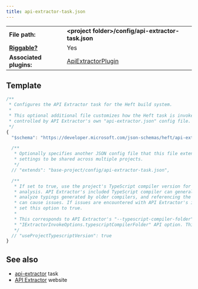```yaml
---
title: api-extractor-task.json
---
```


|                                          |                                                                                                                                       |
| ---------------------------------------- | ------------------------------------------------------------------------------------------------------------------------------------- |
| **File path:**                           | **&lt;project folder&gt;/config/api-extractor-task.json**                                                                             |
| [**Riggable?**](../heft/rig_packages.md) | Yes                                                                                                                                   |
| **Associated plugins:**                  | [ApiExtractorPlugin](https://github.com/microsoft/rushstack/blob/main/apps/heft/src/plugins/ApiExtractorPlugin/ApiExtractorPlugin.ts) |

## Template

```js
/**
 * Configures the API Extractor task for the Heft build system.
 *
 * This optional additional file customizes how the Heft task is invoked. The main analysis is
 * controlled by API Extractor's own "api-extractor.json" config file.
 */
{
  "$schema": "https://developer.microsoft.com/json-schemas/heft/api-extractor-task.schema.json"

  /**
   * Optionally specifies another JSON config file that this file extends from. This provides a way for standard
   * settings to be shared across multiple projects.
   */
  // "extends": "base-project/config/api-extractor-task.json",

  /**
   * If set to true, use the project's TypeScript compiler version for API Extractor's
   * analysis. API Extractor's included TypeScript compiler can generally correctly
   * analyze typings generated by older compilers, and referencing the project's compiler
   * can cause issues. If issues are encountered with API Extractor's included compiler,
   * set this option to true.
   *
   * This corresponds to API Extractor's "--typescript-compiler-folder" CLI option and
   * "IExtractorInvokeOptions.typescriptCompilerFolder" API option. This option defaults to false.
   */
  // "useProjectTypescriptVersion": true
}
```

## See also

- [api-extractor](../heft_tasks/api-extractor.md) task
- [API Extractor](@api-extractor/) website
